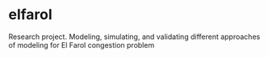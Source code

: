 # elfarol
Research project. Modeling, simulating, and validating different approaches of modeling for El Farol congestion problem
